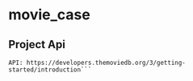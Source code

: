 # movie_case

## Project Api
```
API: https://developers.themoviedb.org/3/getting-started/introduction```
